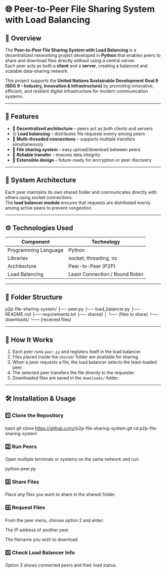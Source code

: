 # 🌐 Peer-to-Peer File Sharing System with Load Balancing

## 🧭 Overview
The **Peer-to-Peer File Sharing System with Load Balancing** is a decentralized networking project developed in **Python** that enables peers to share and download files directly without using a central server.  
Each peer acts as both a **client** and a **server**, creating a balanced and scalable data-sharing network.

This project supports the **United Nations Sustainable Development Goal 9 (SDG 9 – Industry, Innovation & Infrastructure)** by promoting innovative, efficient, and resilient digital infrastructure for modern communication systems.

---

## 🚀 Features
- 🔄 **Decentralized architecture** – peers act as both clients and servers  
- ⚖️ **Load balancing** – distributes file requests evenly among peers  
- 🧵 **Multi-threaded connections** – supports multiple transfers simultaneously  
- 📁 **File sharing system** – easy upload/download between peers  
- 🔐 **Reliable transfer** – ensures data integrity  
- 🧩 **Extensible design** – future-ready for encryption or peer discovery  

---

## 🧠 System Architecture
Each peer maintains its own shared folder and communicates directly with others using socket connections.  
The **load balancer module** ensures that requests are distributed evenly among active peers to prevent congestion.

---

## ⚙️ Technologies Used
| Component | Technology |
|------------|-------------|
| Programming Language | Python |
| Libraries | socket, threading, os |
| Architecture | Peer-to-Peer (P2P) |
| Load Balancing | Least Connection / Round Robin |

---

## 📂 Folder Structure
p2p-file-sharing-system/
├── peer.py
├── load_balancer.py
├── README.md
├── requirements.txt
├── shared/
│ └── (files to share)
└── downloads/
└── (received files)


---

## 🧩 How It Works
1. Each peer runs `peer.py` and registers itself in the load balancer.  
2. Files placed inside the `shared/` folder are available for sharing.  
3. When a peer requests a file, the load balancer selects the least-loaded peer.  
4. The selected peer transfers the file directly to the requester.  
5. Downloaded files are saved in the `downloads/` folder.

---

## 🛠️ Installation & Usage

### 1️⃣ Clone the Repository
bash
git clone https://github.com/<your-username>/p2p-file-sharing-system.git
cd p2p-file-sharing-system

### 2️⃣ Run Peers

Open multiple terminals or systems on the same network and run:

python peer.py

### 3️⃣ Share Files

Place any files you want to share in the shared/ folder.

### 4️⃣ Request Files

From the peer menu, choose option 2 and enter:

The IP address of another peer

The filename you wish to download

### 5️⃣ Check Load Balancer Info

Option 3 shows connected peers and their load status.
